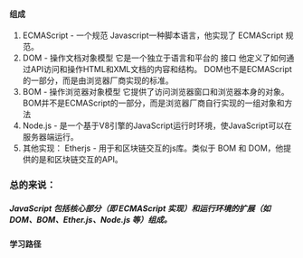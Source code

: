 #### 组成
1. ECMAScript - 一个规范
    Javascript一种脚本语言，他实现了 ECMAScript 规范。
2. DOM - 操作文档对象模型
    它是一个独立于语言和平台的 接口
    他定义了如何通过API访问和操作HTML和XML文档的内容和结构。
    DOM也不是ECMAScript的一部分，而是由浏览器厂商实现的标准。
3. BOM - 操作浏览器对象模型 
    它提供了访问浏览器窗口和浏览器本身的对象。
    BOM并不是ECMAScript的一部分，而是浏览器厂商自行实现的一组对象和方法
4. Node.js - 是一个基于V8引擎的JavaScript运行时环境，使JavaScript可以在服务器端运行。
5. 其他实现：
    Etherjs - 用于和区块链交互的js库。类似于 BOM 和 DOM，他提供的是和区块链交互的API。

### 总的来说：

##### JavaScript 包括核心部分（即 ECMAScript 实现）和运行环境的扩展（如 DOM、BOM、Ether.js、Node.js 等）组成。


#### 学习路径


